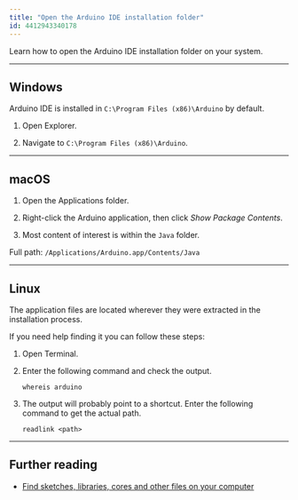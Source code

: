 ```yaml
---
title: "Open the Arduino IDE installation folder"
id: 4412943340178
---
```


Learn how to open the Arduino IDE installation folder on your system.

---

<a id="windows"></a>

## Windows

Arduino IDE is installed in `C:\Program Files (x86)\Arduino` by default.

1. Open Explorer.

2. Navigate to `C:\Program Files (x86)\Arduino`.

---

<a id="macos"></a>

## macOS

1. Open the Applications folder.

2. Right-click the Arduino application, then click _Show Package Contents_.

3. Most content of interest is within the `Java` folder.

Full path: `/Applications/Arduino.app/Contents/Java`

---

<a id="linux"></a>

## Linux

The application files are located wherever they were extracted in the installation process.

If you need help finding it you can follow these steps:

1. Open Terminal.

2. Enter the following command and check the output.

   `whereis arduino`

3. The output will probably point to a shortcut. Enter the following command to get the actual path.

   `readlink <path>`

---

## Further reading

* [Find sketches, libraries, cores and other files on your computer](https://support.arduino.cc/hc/en-us/articles/4411202655634)
